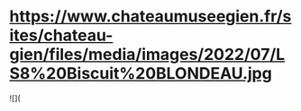 # https://www.chateaumuseegien.fr/sites/chateau-gien/files/media/images/2022/07/LS8%20Biscuit%20BLONDEAU.jpg

![](
